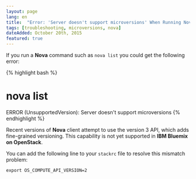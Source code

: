 ```yaml
---
layout: page
lang: en
title:  "Error: 'Server doesn't support microversions' When Running Nova Commands"
tags: [troubleshooting, microversions, nova]
dateAdded: October 20th, 2015
featured: true
---
```


If you run a **Nova** command such as `nova list` you could get the following error:

{% highlight bash %}
# nova list
ERROR (UnsupportedVersion): Server doesn't support microversions
{% endhighlight %}

Recent versions of **Nova** client attempt to use the version 3 API, which adds fine-grained versioning.  This capability is not yet supported in **IBM Bluemix on OpenStack**.

You can add the following line to your `stackrc` file to resolve this mismatch problem:

`export OS_COMPUTE_API_VERSION=2`
